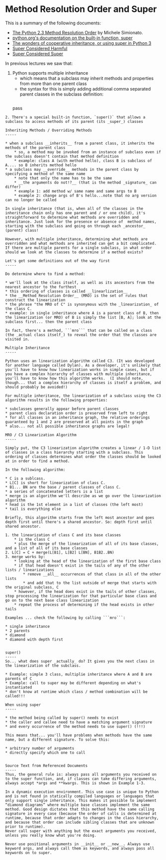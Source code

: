 Method Resolution Order and Super
=====

This is a summary of the following documents:

* [The Python 2.3 Method Resolution Order](https://www.python.org/download/releases/2.3/mro/) by Michele Simionato.
* [python.org's documentation on the built-in function, super](https://docs.python.org/3/library/functions.html#super)
* [The wonders of cooperative inheritance, or using super in Python 3](https://rhettinger.wordpress.com/2011/05/26/super-considered-super/)
* [Super Considered Harmful](https://fuhm.org/super-harmful/)
* [Super Considered Super](http://www.artima.com/weblogs/viewpost.jsp?thread=281127)

In previous lectures we saw that:

1. Python supports multiple inheritance
    * which means that a subclass may inherit methods and properties from more than one parent class
    * the syntax for this is simply adding additional comma separated parent classes in the subclass definition:
        ```class Foo(Bar, Baz):
    pass
```
2. There's a special built-in function, `super()` that allows a subclass to access methods of its parent (its _super_) classes

Inheriting Methods / Overriding Methods 
-----

* when a subclass __inherits__ from a parent class, it inherits the methods of the parent class
    * so, a method may be invoked from an instance of subclass even if the subclass doesn't contain that method definition
    * example: class A (with method hello), class B is subclass of A.... so B inherits method hello
* a subclass may __override__ methods in the parent class by specifying a method of the same name
    * note that only the name has to be the same
    * __the arguments do not!?__ (that is the method _signature_ can differ)
    * example 1: add method w/ same name and same args to B
    * example 2: change args of B's hello...note that no arg version can no longer be called

In single inheritance (that is, when all of the classes in the inheritance chain only has one parent and / or one child), it's straightforward to determine what methods are overridden and inheritance. Just look for the presence or absence of  method names, starting with the subclass and going on through each _ancestor_ (parent) class!

However, with multiple inheritance, determining what methods are overridden and what methods are inherited can get a bit complicated. If there are multiple parents for a single subclass, in what order should we look at the classes to determine if a method exists? 

Let's get some definitions out of the way first
-----

Do determine where to find a method:

* we'll look at the class itself, as well as its ancestors from the nearest ancestor to the furthest
* this ordering of classes is called __linearlization__
* the __Method Resolution Order__ (MRO) is the set of rules that construct the linearization
* the phrase "the MRO of C" is synonymous with the _linearization_ of the class C.
* example: in single inheritance where A is a parent class of B, then the linearization (or MRO) of B is simply the list [B, A]; look at the subclass first... then the parent class

In fact, there's a method, ```mro``` that can be called on a class (the _actual class itself_) to reveal the order that the classes are visited in.

Multiple Inheritance
-----

Python uses an linearization algorithm called C3. (It was developed for another language called Dylan). As a developer, it's unlikely that you'll have to know how linearization works in simple cases, but if you have a complex hierarchy of classes with multiple inheritance, you'll have to know how this algorithm works.  (I should note, though... that a complex hierarchy of classes is itself a problem, and should probably be avoided!)

For multiple inheritance, the linearization of a subclass using the C3 algorithm results in the following properties:

* subclasses generally appear before parent classes
* parent class declaration order is preserved from left to right
* for all classes in an inheritance graph, the relative orderings guaranteed by 1 and 2 are preserved at all points in the graph
* also... not all possible inheritance graphs are legal! 

MRO / C3 Linearization Algorithm
-----

Simply put, the C3 linearization algorithm creates a linear / 1-D list of classes in a class hierarchy starting with a subclass. This ordering of classes determines what order the classes should be looked at in order to find a method.

In the following algorithm:

* C is a sublcass.
* L[C] is short for linearization of class C.
* B1... BN are the base / parent classes of class C.
* a series of concatenated letters is a list
* merge is an algorithm we'll describe as we go over the linearization algorithm
* head is the 1st element in a list of classes (the left most)
* tail is everything else

Briefly, this algorithm starts from the left most ancestor and goes depth first until there's a shared ancestor. So: depth first until shared ancestor.

1. the linearization of class C and its base classes
    * is the class C
    * plus the merge of the linearization of all of its base classes, and a list of all of its base classes
2. L[C] = C + merge(L[B1], L[B2] L[BN], B1B2..BN)
3. merge works by:
    * looking at the head of the linearization of the first base class
    * if that head doesn't exist in the tails of any of the other lists / linearizations
        * remove __all__ occurrences of that class in all of the other lists
        * and add that to the list outside of merge that starts with the original subclass, C
    * however, if the head does exist in the tails of other classes, stop processing the linearization for that particular base class and go on to the next base class linearization
    * repeat the process of determining if the head exists in other tails

Examples ... check the following by calling ```mro```:

* single inheritance
* 2 parents
* diamond
* diamond with depth first


super()
-----
So... what does super _actually_ do? It gives you the next class in the linearization of the subclass.

* Example: simple 3 class, multiplie inheritance where A and B are parents of C
* Example: call to super may be different depending on what's instantiated
* don't know at runtime which class / method combination will be called!!!

When using super
-----

* the method being called by super() needs to exist
* the caller and callee need to have a matching argument signature
* and every occurrence of the method needs to use super() (!!!)

This means that... you'll have problems when methods have the same name, but a different signature. To solve this:

* arbitrary number of arguments
* directly specify which one to call


Source Text from Referenced Documents
-----
Thus, the general rule is: always pass all arguments you received on to the super function, and, if classes can take differing arguments, always accept *args and **kwargs. This is shown in Example 1-3.

In a dynamic execution environment. This use case is unique to Python and is not found in statically compiled languages or languages that only support single inheritance. This makes it possible to implement “diamond diagrams” where multiple base classes implement the same method. Good design dictates that this method have the same calling signature in every case (because the order of calls is determined at runtime, because that order adapts to changes in the class hierarchy, and because that order can include sibling classes that are unknown prior to runtime).
Never call super with anything but the exact arguments you received, unless you really know what you're doing.

Never use positional arguments in __init__ or __new__. Always use keyword args, and always call them as keywords, and always pass all keywords on to super.


